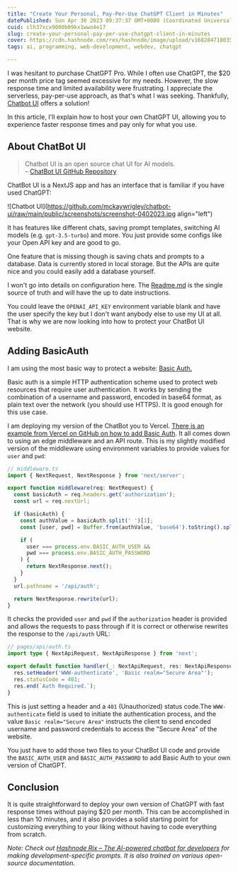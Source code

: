 ```yaml
---
title: "Create Your Personal, Pay-Per-Use ChatGPT Client in Minutes"
datePublished: Sun Apr 30 2023 09:37:37 GMT+0000 (Coordinated Universal Time)
cuid: clh37xcx9000b09kx1wwo4e17
slug: create-your-personal-pay-per-use-chatgpt-client-in-minutes
cover: https://cdn.hashnode.com/res/hashnode/image/upload/v1682847180351/28c62519-991c-4ad9-9338-b0433a524e07.png
tags: ai, programming, web-development, webdev, chatgpt

---
```


I was hesitant to purchase ChatGPT Pro. While I often use ChatGPT, the $20 per month price tag seemed excessive for my needs. However, the slow response time and limited availability were frustrating. I appreciate the serverless, pay-per-use approach, as that's what I was seeking. Thankfully, [Chatbot UI](https://github.com/mckaywrigley/chatbot-ui) offers a solution!

In this article, I'll explain how to host your own ChatGPT UI, allowing you to experience faster response times and pay only for what you use.

## About ChatBot UI

> Chatbot UI is an open source chat UI for AI models.  
> – [ChatBot UI GitHub Repository](https://github.com/mckaywrigley/chatbot-ui)

ChatBot UI is a NextJS app and has an interface that is familiar if you have used ChatGPT:

![Chatbot UI](https://github.com/mckaywrigley/chatbot-ui/raw/main/public/screenshots/screenshot-0402023.jpg align="left")

It has features like different chats, saving prompt templates, switching AI models (e.g. `gpt-3.5-turbo`) and more. You just provide some configs like your Open API key and are good to go.

One feature that is missing though is saving chats and prompts to a database. Data is currently stored in local storage. But the APIs are quite nice and you could easily add a database yourself.

I won't go into details on configuration here. The [Readme.md](https://github.com/mckaywrigley/chatbot-ui/blob/main/README.md) is the single source of truth and will have the up to date instructions.

You could leave the `OPENAI_API_KEY` environment variable blank and have the user specify the key but I don't want anybody else to use my UI at all. That is why we are now looking into how to protect your ChatBot UI website.

## Adding BasicAuth

I am using the most basic way to protect a website: [Basic Auth.](https://developer.mozilla.org/en-US/docs/Web/HTTP/Authentication)

Basic auth is a simple HTTP authentication scheme used to protect web resources that require user authentication. It works by sending the combination of a username and password, encoded in base64 format, as plain text over the network (you should use HTTPS). It is good enough for this use case.

I am deploying my version of the ChatBot you to Vercel. [There is an example from Vercel on GitHub on how to add Basic Auth](https://github.com/vercel/examples/tree/main/edge-middleware/basic-auth-password). It all comes down to using an edge middleware and an API route. This is my slightly modified version of the middleware using environment variables to provide values for `user` and `pwd`:

```typescript
// middleware.ts
import { NextRequest, NextResponse } from 'next/server';

export function middleware(req: NextRequest) {
  const basicAuth = req.headers.get('authorization');
  const url = req.nextUrl;

  if (basicAuth) {
    const authValue = basicAuth.split(' ')[1];
    const [user, pwd] = Buffer.from(authValue, 'base64').toString().split(':');

    if (
      user === process.env.BASIC_AUTH_USER &&
      pwd === process.env.BASIC_AUTH_PASSWORD
    ) {
      return NextResponse.next();
    }
  }
  url.pathname = '/api/auth';

  return NextResponse.rewrite(url);
}
```

It checks the provided `user` and `pwd` if the `authorization` header is provided and allows the requests to pass through if it is correct or otherwise rewrites the response to the `/api/auth` URL:

```typescript
// pages/api/auth.ts
import type { NextApiRequest, NextApiResponse } from 'next';

export default function handler(_: NextApiRequest, res: NextApiResponse) {
  res.setHeader('WWW-authenticate', 'Basic realm="Secure Area"');
  res.statusCode = 401;
  res.end(`Auth Required.`);
}
```

This is just setting a header and a `401` (Unauthorized) status code.The `WWW-authenticate` field is used to initiate the authentication process, and the value `Basic realm="Secure Area"` instructs the client to send encoded username and password credentials to access the "Secure Area" of the website.

You just have to add those two files to your ChatBot UI code and provide the `BASIC_AUTH_USER` and `BASIC_AUTH_PASSWORD` to add Basic Auth to your own version of ChatGPT.

## Conclusion

It is quite straightforward to deploy your own version of ChatGPT with fast response times without paying $20 per month. This can be accomplished in less than 10 minutes, and it also provides a solid starting point for customizing everything to your liking without having to code everything from scratch.

*Note: Check out* [*Hashnode Rix – The AI-powered chatbot for developers*](https://hashnode.com/rix/general) *for making development-specific prompts. It is also trained on various open-source documentation.*